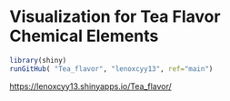 # Visualization for Tea Flavor Chemical Elements
```R
library(shiny)
runGitHub( "Tea_flavor", "lenoxcyy13", ref="main")
```
https://lenoxcyy13.shinyapps.io/Tea_flavor/ 
